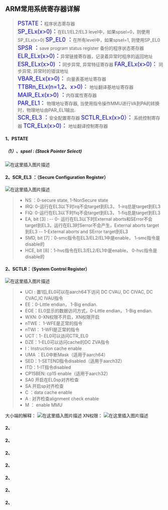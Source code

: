 ## ARM常用系统寄存器详解

><font color=blue size=4>PSTATE：</font>程序状态寄存器
><br>
<font color=blue size=4>SP_ELx(x>0)：</font>在EL1/EL2/EL3 level中，如果spsel=0，则使用SP_ELx(x>0)
<font color=blue size=4>SP_EL0 ：</font>在所有level中，如果spsel=1, 则使用SP_EL0
><br>
<font color=blue size=4>SPSR ：</font>save program status register 备份的程序状态寄存器
><br>
<font color=blue size=4>ELR_ELx(x>0)：</font>异常链接寄存器，记录着异常时程序的返回地址
><br>
<font color=blue size=4>ESR_ELx(x>0) ：</font>同步异常, 异常特征寄存器
<font color=blue size=4>FAR_ELx(x>0)：</font> 同步异常, 异常时的错误地址
><br>
<font color=blue size=4>VBAR_ELx(x>0)：</font> 向量表基地址寄存器
><br>
<font color=blue size=4>TTBRn_ELx(n=1,2、x>0)：</font> 地址翻译基地址寄存器
<font color=blue size=4>MAIR_ELx(x>0) ：</font>内存属性寄存器
><br>
<font color=blue size=4>PAR_EL1：</font> 物理地址寄存器, 当使用指令操作MMU进行VA到PA的转换时，物理地址由PAR_EL1输出.
><br>
<font color=blue size=4>SCR_EL3 ：</font>安全配置寄存器
<font color=blue size=4>SCTLR_ELx(x>0）：</font> 系统控制寄存器
<font color=blue size=4>TCR_ELx(x>0)：</font> 地址翻译控制寄存器


#### 1、PSTATE

##### （1）、spsel : (Stack Pointer Select)
![在这里插入图片描述](https://img-blog.csdnimg.cn/20201214184601403.png)

#### 2、SCR_EL3 ：（Secure Configuration Register）
![在这里插入图片描述](https://img-blog.csdnimg.cn/20201214185018148.png?x-oss-process=image/watermark,type_ZmFuZ3poZW5naGVpdGk,shadow_10,text_aHR0cHM6Ly9ibG9nLmNzZG4ubmV0L3dlaXhpbl80MjEzNTA4Nw==,size_16,color_FFFFFF,t_70)
>- NS ：0-secure state,  1-NonSecure state
>- IRQ: 0-运行在EL3以下时irq不会target到EL3， 1-irq总是target到EL3
>- FIQ: 0-运行在EL3以下时fiq不会target到EL3， 1-fiq总是target到EL3
>- EA, bit [3] :
-- 0- 运行在EL3以下时External aborts和SError不会target到EL3，运行在EL3时Serror不会产生，External aborts target到EL3
-- 1-External aborts and SError target到EL3
>- SMD, bit [7]：0-smc指令在EL3/EL2/EL1中是enable， 1-smc指令是disable的
>- HCE, bit [8]：1-hvc指令在EL3/EL2/EL1中是enable， 0-hvc指令是disable的

#### 2、SCTLR：（System Control Register）
![在这里插入图片描述](https://img-blog.csdnimg.cn/20201216142959199.png?x-oss-process=image/watermark,type_ZmFuZ3poZW5naGVpdGk,shadow_10,text_aHR0cHM6Ly9ibG9nLmNzZG4ubmV0L3dlaXhpbl80MjEzNTA4Nw==,size_16,color_FFFFFF,t_70)
>- UCI : 置1后,EL0可以在aarch64下访问 DC CVAU, DC CIVAC, DC CVAC,IC IVAU指令
>- EE：0-Little endian， 1-Big endian.
>- EOE：EL0显示的数据访问方式，0-Little endian， 1-Big endian.
>- WXN: 0-XN权限不开启，XN权限开启
>- nTWE： 1-WFE是正常的指令
>- nTWI： 1-WFI是正常的指令
>- UCT：1- EL0可以访问CTR_EL0
>- DZE：1-EL0可以访问cache的DC ZVA指令
>- I：Instruction cache enable
>- UMA ：EL0中断Mask（适用于aarch64）
>- SED：1-SETEND指令disabled（适用于aarch32）
>- ITD：1-IT指令disabled
>- CP15BEN: cp15 enable（适用于aarch32）
>- SA0 开启在EL0sp对齐检查
>- SA 开启sp对齐检查
>- C ：data cache enable
>- A : 对齐检查alignment check enable
>- M ： enable MMU

大小端的解释：
![在这里插入图片描述](https://img-blog.csdnimg.cn/2020121614471588.png?x-oss-process=image/watermark,type_ZmFuZ3poZW5naGVpdGk,shadow_10,text_aHR0cHM6Ly9ibG9nLmNzZG4ubmV0L3dlaXhpbl80MjEzNTA4Nw==,size_16,color_FFFFFF,t_70)
XN权限：
![在这里插入图片描述](https://img-blog.csdnimg.cn/20201216144807790.png?x-oss-process=image/watermark,type_ZmFuZ3poZW5naGVpdGk,shadow_10,text_aHR0cHM6Ly9ibG9nLmNzZG4ubmV0L3dlaXhpbl80MjEzNTA4Nw==,size_16,color_FFFFFF,t_70)


#### 2、

#### 2、


#### 2、
#### 2、

#### 2、

#### 2、
#### 2、